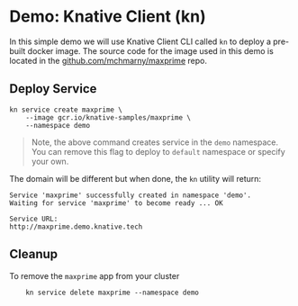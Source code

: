 # Demo: Knative Client (kn)

In this simple demo we will use Knative Client CLI called `kn` to deploy a pre-built docker image. The source code for the image used in this demo is located in the [github.com/mchmarny/maxprime](https://github.com/mchmarny/maxprime) repo.

## Deploy Service

```shell
kn service create maxprime \
    --image gcr.io/knative-samples/maxprime \
    --namespace demo
```

> Note, the above command creates service in the `demo` namespace. You can remove this flag to deploy to `default` namespace or specify your own.

The domain will be different but when done, the `kn` utility will return:

```shell
Service 'maxprime' successfully created in namespace 'demo'.
Waiting for service 'maxprime' to become ready ... OK

Service URL:
http://maxprime.demo.knative.tech
```

## Cleanup

To remove the `maxprime` app from your cluster

```shell
    kn service delete maxprime --namespace demo
```
